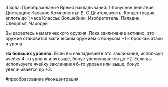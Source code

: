 Школа: Преобразование
Время накладывания: 1 бонусное действие
Дистанция: Касание
Компоненты: В, С
Длительность: Концентрация, вплоть до 1 часа
Классы: Волшебник, Изобретатель, Паладин, Следопыт, Чародей

Вы касаетесь немагического оружия. Пока заклинание активно, это оружие становится магическим оружием с бонусом +1 к броскам атаки и урона.

**На больших уровнях.** Если вы накладываете это заклинание, используя ячейку 4-го уровня или выше, бонус увеличивается до +2. Если вы используете ячейку заклинания 6-го уровня или выше, бонус увеличивается до +3.

#преобразование #концентрация 